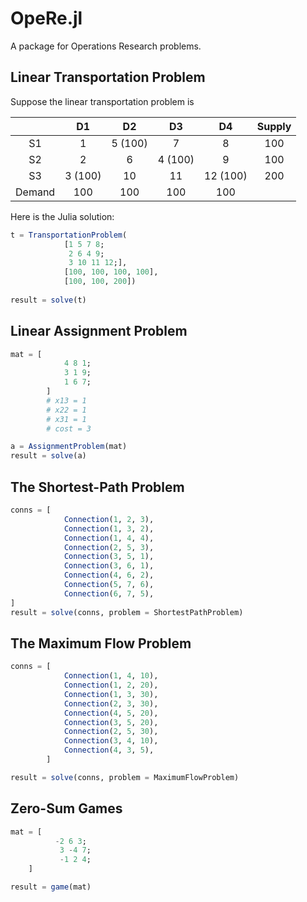 # OpeRe.jl

A package for Operations Research problems.



## Linear Transportation Problem

Suppose the linear transportation problem is 


|        |  D1       |  D2      |  D3      |  D4       |  Supply  |
| :---:  | :-------: | :-----:  | :------: | :------:  |  :-----: |     
|  S1    |  1        |  5 (100) |  7       |  8        |  100     |
|  S2    |  2        |  6       |  4 (100) |  9        |  100     |
|  S3    |  3 (100)  |  10      |  11      |  12 (100) |  200     |
| Demand | 100       | 100      | 100      | 100       |          |

Here is the Julia solution:

```julia
t = TransportationProblem(
            [1 5 7 8;
             2 6 4 9;
             3 10 11 12;],
            [100, 100, 100, 100],
            [100, 100, 200])
        
result = solve(t)
```

## Linear Assignment Problem

```julia
mat = [
            4 8 1;
            3 1 9;
            1 6 7;
        ]
        # x13 = 1
        # x22 = 1
        # x31 = 1
        # cost = 3 

a = AssignmentProblem(mat)
result = solve(a)
```

## The Shortest-Path Problem

```julia 
conns = [
            Connection(1, 2, 3),
            Connection(1, 3, 2),
            Connection(1, 4, 4),
            Connection(2, 5, 3),
            Connection(3, 5, 1),
            Connection(3, 6, 1),
            Connection(4, 6, 2),
            Connection(5, 7, 6),
            Connection(6, 7, 5),
]
result = solve(conns, problem = ShortestPathProblem)
```

## The Maximum Flow Problem

```julia
conns = [
            Connection(1, 4, 10),
            Connection(1, 2, 20),
            Connection(1, 3, 30),
            Connection(2, 3, 30),
            Connection(4, 5, 20),
            Connection(3, 5, 20),
            Connection(2, 5, 30),
            Connection(3, 4, 10),
            Connection(4, 3, 5),
        ]

result = solve(conns, problem = MaximumFlowProblem)

```


## Zero-Sum Games 

```julia
mat = [
          -2 6 3;
           3 -4 7;
           -1 2 4;
    ]

result = game(mat)
```